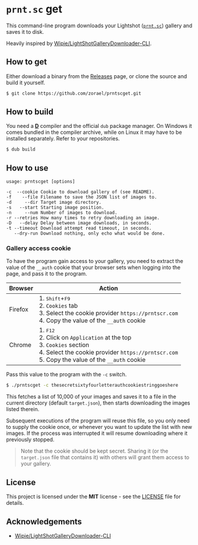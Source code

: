 # `prnt.sc` get

This command-line program downloads your Lightshot ([`prnt.sc`](https://prnt.scr)) gallery and saves it to disk.

Heavily inspired by [Wipie/LightShotGalleryDownloader-CLI](https://github.com/Wipie/LightShotGalleryDownloader-CLI).

## How to get

Either download a binary from the [Releases](https://github.com/zorael/prntscget/releases) page, or clone the source and build it yourself.

```sh
$ git clone https://github.com/zorael/prntscget.git
```

## How to build

You need a [**D**](https://dlang.org) compiler and the official `dub` package manager. On Windows it comes bundled in the compiler archive, while on Linux it may have to be installed separately. Refer to your repositories.

```sh
$ dub build
```

## How to use

```
usage: prntscget [options]

-c  --cookie Cookie to download gallery of (see README).
-f    --file Filename to save the JSON list of images to.
-d     --dir Target image directory.
-s   --start Starting image position.
-n     --num Number of images to download.
-r --retries How many times to retry downloading an image.
-D   --delay Delay between image downloads, in seconds.
-t --timeout Download attempt read timeout, in seconds.
   --dry-run Download nothing, only echo what would be done.
```

### Gallery access cookie

To have the program gain access to your gallery, you need to extract the value of the `__auth` cookie that your browser sets when logging into the page, and pass it to the program.

| Browser |Action|
|---------|---|
|Firefox|1. <kbd>Shift</kbd>+<kbd>F9</kbd><br>2. `Cookies` tab<br>3. Select the cookie provider `https://prntscr.com`<br>4. Copy the value of the `__auth` cookie|
|Chrome|1. <kbd>F12</kbd><br>2. Click on `Application` at the top<br>3. `Cookies` section<br>4. Select the cookie provider `https://prntscr.com`<br>5. Copy the value of the `__auth` cookie|

Pass this value to the program with the `-c` switch.

```sh
$ ./prntscget -c thesecretsixtyfourletterauthcookiestringgoeshere
```

This fetches a list of 10,000 of your images and saves it to a file in the current directory (default `target.json`), then starts downloading the images listed therein.

Subsequent executions of the program will reuse this file, so you only need to supply the cookie once, or whenever you want to update the list with new images. If the process was interrupted it will resume downloading where it previously stopped.

> Note that the cookie should be kept secret. Sharing it (or the `target.json` file that contains it) with others will grant them access to your gallery.

## License

This project is licensed under the **MIT** license - see the [LICENSE](LICENSE) file for details.

## Acknowledgements

* [Wipie/LightShotGalleryDownloader-CLI](https://github.com/Wipie/LightShotGalleryDownloader-CLI)
